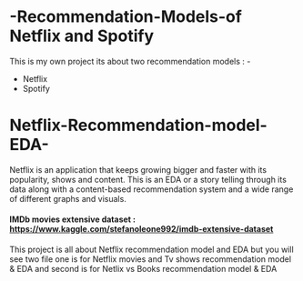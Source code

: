 # -Recommendation-Models-of Netflix and Spotify
This is my own project its about two recommendation models : -
* Netflix
* Spotify

# Netflix-Recommendation-model-EDA-
Netflix is an application that keeps growing bigger and faster with its popularity, shows and content. This is an EDA or a story telling through its data along with a content-based recommendation system and a wide range of different graphs and visuals.
#### IMDb movies extensive dataset : https://www.kaggle.com/stefanoleone992/imdb-extensive-dataset

This project is all about Netflix recommendation model and EDA but you will see two file one is for Netflix movies and Tv shows recommendation model & EDA and second is for Netlix vs Books recommendation model & EDA

